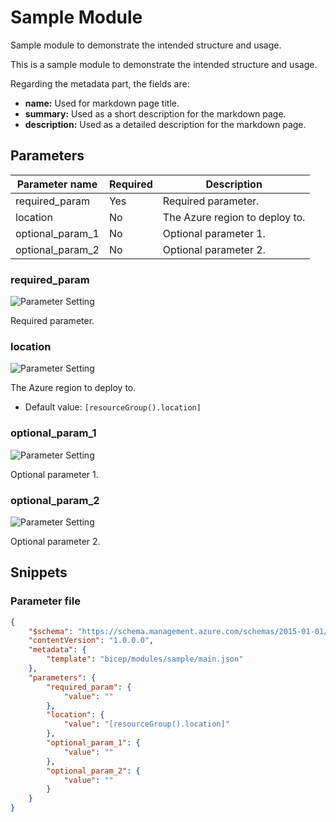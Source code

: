 # Sample Module

Sample module to demonstrate the intended structure and usage.

This is a sample module to demonstrate the intended structure and usage.

Regarding the metadata part, the fields are:
- **name:** Used for markdown page title.
- **summary:** Used as a short description for the markdown page.
- **description:** Used as a detailed description for the markdown page.


## Parameters

Parameter name | Required | Description
-------------- | -------- | -----------
required_param | Yes      | Required parameter.
location       | No       | The Azure region to deploy to.
optional_param_1 | No       | Optional parameter 1.
optional_param_2 | No       | Optional parameter 2.

### required_param

![Parameter Setting](https://img.shields.io/badge/parameter-required-orange?style=flat-square)

Required parameter.

### location

![Parameter Setting](https://img.shields.io/badge/parameter-optional-green?style=flat-square)

The Azure region to deploy to.

- Default value: `[resourceGroup().location]`

### optional_param_1

![Parameter Setting](https://img.shields.io/badge/parameter-optional-green?style=flat-square)

Optional parameter 1.

### optional_param_2

![Parameter Setting](https://img.shields.io/badge/parameter-optional-green?style=flat-square)

Optional parameter 2.

## Snippets

### Parameter file

```json
{
    "$schema": "https://schema.management.azure.com/schemas/2015-01-01/deploymentParameters.json#",
    "contentVersion": "1.0.0.0",
    "metadata": {
        "template": "bicep/modules/sample/main.json"
    },
    "parameters": {
        "required_param": {
            "value": ""
        },
        "location": {
            "value": "[resourceGroup().location]"
        },
        "optional_param_1": {
            "value": ""
        },
        "optional_param_2": {
            "value": ""
        }
    }
}
```
